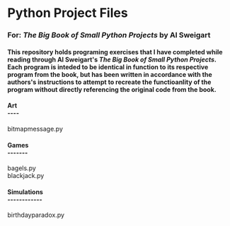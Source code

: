 # Python Project Files
### For: *The Big Book of Small Python Projects* by Al Sweigart


#### This repository holds programing exercises that I have completed while reading through Al Sweigart's *The Big Book of Small Python Projects*. Each program is inteded to be identical in function to its respective program from the book, but has been written in accordance with the authors's instructions to attempt to recreate the functioanlity of the program without directly referencing the original code from the book.

#### **Art**<br>----
bitmapmessage.py


#### **Games**<br>-------
bagels.py<br>
blackjack.py<br>

#### **Simulations**<br>------------
birthdayparadox.py<br>
